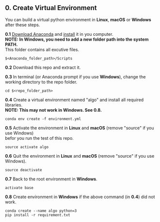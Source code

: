 ## 0. Create Virtual Environment

You can build a virtual python environment in **Linux**, **macOS** or **Windows** after these steps.

**0.1** [Download Anaconda](https://www.anaconda.com/download/) and [install](https://conda.io/docs/user-guide/install/index.html#regular-installation) it in you computer.  
**NOTE: In Windows, you need to add a new folder path into the system PATH.**  
This folder contains all excutive files.
```
$<Anaconda_folder_path>/Scripts
```

**0.2** Download this repo and extract it.  

**0.3** In terminal (or Anaconda prompt if you use **Windows**), change the working directory to the repo folder.
```
cd $<repo_folder_path>
```

**0.4** Create a virtual environment named "algo" and install all required libraries.  
**NOTE: This may not work in Windows. See 0.8.**
```
conda env create -f environment.yml
```

**0.5** Activate the environment in **Linux** and **macOS** (remove "source" if you use Windows)  
befor you run the test of this repo.
```
source activate algo
```

**0.6** Quit the environment in **Linux** and **macOS**  (remove "source" if you use Windows).
```
source deactivate
```

**0.7** Back to the root environment in **Windows**.
```
activate base
```

**0.8** Create environment in **Windows** if the above command (in **0.4**) did not work.
```
conda create --name algo python=3
pip install -r requirement.txt
```
